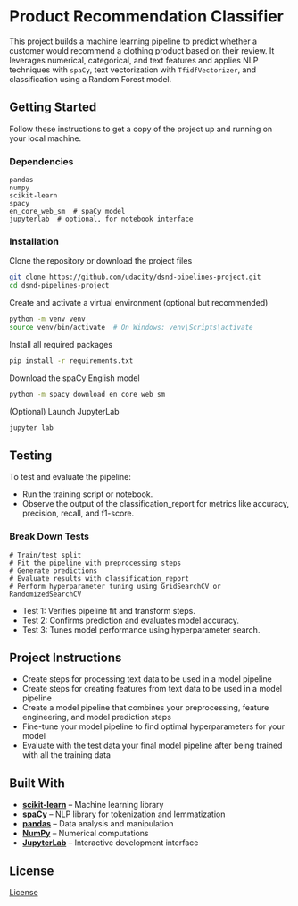 # Product Recommendation Classifier

This project builds a machine learning pipeline to predict whether a customer would recommend a clothing product based on their review. It leverages numerical, categorical, and text features and applies NLP techniques with `spaCy`, text vectorization with `TfidfVectorizer`, and classification using a Random Forest model.

## Getting Started
Follow these instructions to get a copy of the project up and running on your local machine.


### Dependencies

```
pandas
numpy
scikit-learn
spacy
en_core_web_sm  # spaCy model
jupyterlab  # optional, for notebook interface
```

### Installation

Clone the repository or download the project files
```bash
git clone https://github.com/udacity/dsnd-pipelines-project.git
cd dsnd-pipelines-project
```

Create and activate a virtual environment (optional but recommended)
```bash
python -m venv venv
source venv/bin/activate  # On Windows: venv\Scripts\activate
```

Install all required packages
```bash
pip install -r requirements.txt
```

Download the spaCy English model
```bash
python -m spacy download en_core_web_sm
```

(Optional) Launch JupyterLab
```bash
jupyter lab
```

## Testing

To test and evaluate the pipeline:

* Run the training script or notebook.
* Observe the output of the classification_report for metrics like accuracy, precision, recall, and f1-score.

### Break Down Tests

```
# Train/test split
# Fit the pipeline with preprocessing steps
# Generate predictions
# Evaluate results with classification_report
# Perform hyperparameter tuning using GridSearchCV or RandomizedSearchCV
```
* Test 1: Verifies pipeline fit and transform steps.
* Test 2: Confirms prediction and evaluates model accuracy.
* Test 3: Tunes model performance using hyperparameter search.


## Project Instructions

* Create steps for processing text data to be used in a model pipeline
* Create steps for creating features from text data to be used in a model pipeline
* Create a model pipeline that combines your preprocessing, feature engineering, and model prediction steps
* Fine-tune your model pipeline to find optimal hyperparameters for your model
* Evaluate with the test data your final model pipeline after being trained with all the training data

## Built With

- **[scikit-learn](https://scikit-learn.org)** – Machine learning library  
- **[spaCy](https://spacy.io)** – NLP library for tokenization and lemmatization  
- **[pandas](https://pandas.pydata.org)** – Data analysis and manipulation  
- **[NumPy](https://numpy.org)** – Numerical computations  
- **[JupyterLab](https://jupyter.org)** – Interactive development interface

## License

[License](LICENSE.txt)
